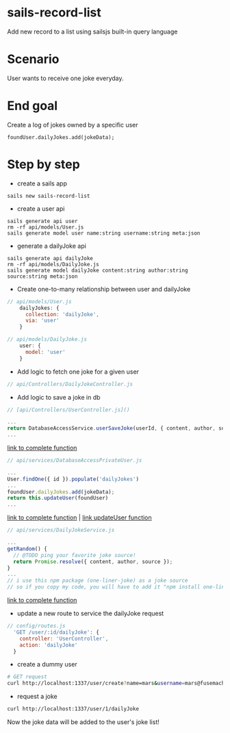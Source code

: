 <!--
@Author: mars
@Date:   2016-12-05T17:00:57-05:00
@Last modified by:   mars
@Last modified time: 2016-12-05T20:34:47-05:00
-->
# sails-record-list
Add new record to a list using sailsjs built-in query language

# Scenario
User wants to receive one joke everyday.

# End goal
Create a log of jokes owned by a specific user
```
foundUser.dailyJokes.add(jokeData);
```

# Step by step

* create a sails app
```
sails new sails-record-list
```

* create a user api
```
sails generate api user
rm -rf api/models/User.js
sails generate model user name:string username:string meta:json
```

* generate a dailyJoke api
```
sails generate api dailyJoke
rm -rf api/models/DailyJoke.js
sails generate model dailyJoke content:string author:string source:string meta:json
```

* Create one-to-many relationship between user and dailyJoke
```javascript
// api/models/User.js
    dailyJokes: {
      collection: 'dailyJoke',
      via: 'user'
    }
```
```javascript
// api/models/DailyJoke.js
    user: {
      model: 'user'
    }
```


* Add logic to fetch one joke for a given user
```javascript
// api/Controllers/DailyJokeController.js

```

* Add logic to save a joke in db
```javascript
// [api/Controllers/UserController.js]()

...
return DatabaseAccessService.userSaveJoke(userId, { content, author, source });
...

```
[link to complete function](https://github.com/nshimiye/sails-record-list/blob/master/api/controllers/UserController.js#L37)

```javascript
// api/services/DatabaseAccessPrivateUser.js

...
User.findOne({ id }).populate('dailyJokes')
...
foundUser.dailyJokes.add(jokeData);
return this.updateUser(foundUser)
...

```
[link to complete function](https://github.com/nshimiye/sails-record-list/blob/master/api/services/DatabaseAccessPrivateUser.js#L17) |
[link updateUser function](https://github.com/nshimiye/sails-record-list/blob/master/api/services/DatabaseAccessPrivateUser.js#L34)
```javascript
// api/services/DailyJokeService.js

...
getRandom() {
  // @TODO ping your favorite joke source!
  return Promise.resolve({ content, author, source });
}
...
// i use this npm package (one-liner-joke) as a joke source
// so if you copy my code, you will have to add it "npm install one-liner-joke --save"

```
[link to complete function](https://github.com/nshimiye/sails-record-list/blob/master/api/services/DailyJokeService.js#L12) 



* update a new route to service the dailyJoke request
```javascript
// config/routes.js
  'GET /user/:id/dailyJoke': {
    controller: 'UserController',
    action: 'dailyJoke'
  }
```

* create a dummy user
```sh
# GET request
curl http://localhost:1337/user/create?name=mars&username=mars@fusemachines.com
```

* request a joke
```sh
curl http://localhost:1337/user/1/dailyJoke
```

Now the joke data will be added to the user's joke list!
